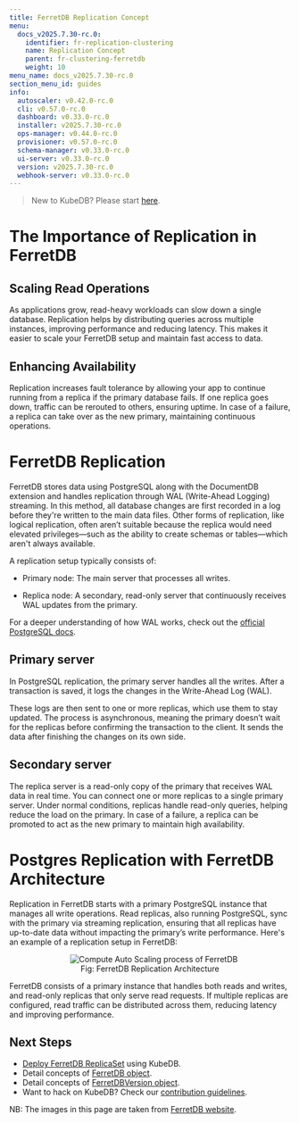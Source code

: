 ```yaml
---
title: FerretDB Replication Concept
menu:
  docs_v2025.7.30-rc.0:
    identifier: fr-replication-clustering
    name: Replication Concept
    parent: fr-clustering-ferretdb
    weight: 10
menu_name: docs_v2025.7.30-rc.0
section_menu_id: guides
info:
  autoscaler: v0.42.0-rc.0
  cli: v0.57.0-rc.0
  dashboard: v0.33.0-rc.0
  installer: v2025.7.30-rc.0
  ops-manager: v0.44.0-rc.0
  provisioner: v0.57.0-rc.0
  schema-manager: v0.33.0-rc.0
  ui-server: v0.33.0-rc.0
  version: v2025.7.30-rc.0
  webhook-server: v0.33.0-rc.0
---
```


> New to KubeDB? Please start [here](/docs/v2025.7.30-rc.0/README).

# The Importance of Replication in FerretDB
## Scaling Read Operations

As applications grow, read-heavy workloads can slow down a single database. Replication helps by distributing queries across multiple instances, improving performance and reducing latency. This makes it easier to scale your FerretDB setup and maintain fast access to data.

## Enhancing Availability

Replication increases fault tolerance by allowing your app to continue running from a replica if the primary database fails. If one replica goes down, traffic can be rerouted to others, ensuring uptime. In case of a failure, a replica can take over as the new primary, maintaining continuous operations.

# FerretDB Replication

FerretDB stores data using PostgreSQL along with the DocumentDB extension and handles replication through WAL (Write-Ahead Logging) streaming. 
In this method, all database changes are first recorded in a log before they're written to the main data files. Other forms of replication, like logical replication, often aren’t suitable because the replica would need elevated privileges—such as the ability to create schemas or tables—which aren't always available.

A replication setup typically consists of:

- Primary node: The main server that processes all writes.

- Replica node: A secondary, read-only server that continuously receives WAL updates from the primary.

For a deeper understanding of how WAL works, check out the [official PostgreSQL docs](https://www.postgresql.org/docs/current/wal-intro.html).

## Primary server

In PostgreSQL replication, the primary server handles all the writes. After a transaction is saved, it logs the changes in the Write-Ahead Log (WAL).

These logs are then sent to one or more replicas, which use them to stay updated. The process is asynchronous, meaning the primary doesn’t wait for the replicas before confirming the transaction to the client. It sends the data after finishing the changes on its own side.

## Secondary server

The replica server is a read-only copy of the primary that receives WAL data in real time. You can connect one or more replicas to a single primary server. Under normal conditions, replicas handle read-only queries, helping reduce the load on the primary. In case of a failure, a replica can be promoted to act as the new primary to maintain high availability.

# Postgres Replication with FerretDB Architecture

Replication in FerretDB starts with a primary PostgreSQL instance that manages all write operations. Read replicas, also running PostgreSQL, sync with the primary via streaming replication, ensuring that all replicas have up-to-date data without impacting the primary’s write performance. Here's an example of a replication setup in FerretDB:
<figure align="center">
  <img alt="Compute Auto Scaling process of FerretDB" src="/docs/v2025.7.30-rc.0/images/ferretdb/fr-replication.png">
<figcaption align="center">Fig: FerretDB Replication Architecture</figcaption>
</figure>

FerretDB consists of a primary instance that handles both reads and writes, and read-only replicas that only serve read requests. If multiple replicas are configured, read traffic can be distributed across them, reducing latency and improving performance.

## Next Steps

- [Deploy FerretDB ReplicaSet](/docs/v2025.7.30-rc.0/guides/ferretdb/clustering/replication) using KubeDB.
- Detail concepts of [FerretDB object](/docs/v2025.7.30-rc.0/guides/ferretdb/concepts/ferretdb).
- Detail concepts of [FerretDBVersion object](/docs/v2025.7.30-rc.0/guides/ferretdb/concepts/catalog).
- Want to hack on KubeDB? Check our [contribution guidelines](/docs/v2025.7.30-rc.0/CONTRIBUTING).

NB: The images in this page are taken from [FerretDB website](https://docs.ferretdb.io/guides/replication/).
